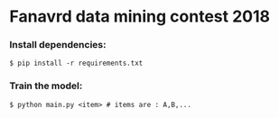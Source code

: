 # Fanavrd data mining contest 2018
### Install dependencies:
```shell
$ pip install -r requirements.txt
```
### Train the model:
```shell
$ python main.py <item> # items are : A,B,...
```